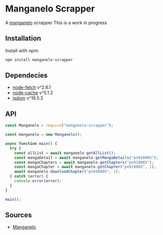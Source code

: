 # Manganelo Scrapper

A [manganelo](https://www.manganelo.com/) scrapper
This is a work in progress

## Installation

Install with npm:

```bash
npm install manganelo-scrapper
```

## Dependecies

- [node-fetch](https://www.npmjs.com/package/node-fetch) v^2.6.1
- [node-cache](https://www.npmjs.com/package/node-cache) v^5.1.2
- [jsdom](https://www.npmjs.com/package/jsdom) v^16.5.3

## API

```js
const Manganelo = require("manganelo-scrapper");

const manganelo = new Manganelo();

async function main() {
  try {
    const allList = await manganelo.getAllList();
    const mangaDetail = await manganelo.getMangaDetails("pn918005");
    const mangaChapters = await manganelo.getChapters("pn918005");
    const mangaChapter = await manganelo.getChapter("pn918005", 1);
    await manganelo.downloadChapter("pn918005", 1);
  } catch (error) {
    console.error(error);
  }
}

main();
```

## Sources

- [Manganelo](https://www.manganelo.com/)
